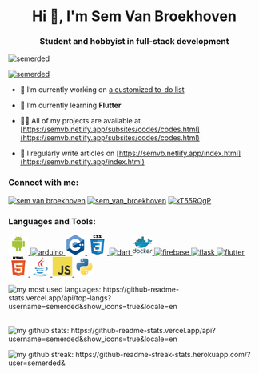 <h1 align="center">Hi 👋, I'm Sem Van Broekhoven</h1>
<h3 align="center">Student and hobbyist in full-stack development</h3>

<p align="left"> <img src="https://komarev.com/ghpvc/?username=semerded&label=Profile%20views&color=0e75b6&style=flat" alt="semerded" /> </p>

<p align="left"> <a href="https://github.com/ryo-ma/github-profile-trophy"><img src="https://github-profile-trophy.vercel.app/?username=semerded" alt="semerded" /></a> </p>

- 🔭 I’m currently working on [a customized to-do list](https://github.com/semerded/project_to_do_list)

- 🌱 I’m currently learning **Flutter**

- 👨‍💻 All of my projects are available at [https://semvb.netlify.app/subsites/codes/codes.html](https://semvb.netlify.app/subsites/codes/codes.html)

- 📝 I regularly write articles on [https://semvb.netlify.app/index.html](https://semvb.netlify.app/index.html)

<h3 align="left">Connect with me:</h3>
<p align="left">
<a href="https://linkedin.com/in/sem van broekhoven" target="blank"><img align="center" src="https://raw.githubusercontent.com/rahuldkjain/github-profile-readme-generator/master/src/images/icons/Social/linked-in-alt.svg" alt="sem van broekhoven" height="30" width="40" /></a>
<a href="https://instagram.com/sem_van_broekhoven" target="blank"><img align="center" src="https://raw.githubusercontent.com/rahuldkjain/github-profile-readme-generator/master/src/images/icons/Social/instagram.svg" alt="sem_van_broekhoven" height="30" width="40" /></a>
<a href="https://discord.gg/kT55RQgP" target="blank"><img align="center" src="https://raw.githubusercontent.com/rahuldkjain/github-profile-readme-generator/master/src/images/icons/Social/discord.svg" alt="kT55RQgP" height="30" width="40" /></a>
</p>

<h3 align="left">Languages and Tools:</h3>
<p align="left"> <a href="https://developer.android.com" target="_blank" rel="noreferrer"> <img src="https://raw.githubusercontent.com/devicons/devicon/master/icons/android/android-original-wordmark.svg" alt="android" width="40" height="40"/> </a> <a href="https://www.arduino.cc/" target="_blank" rel="noreferrer"> <img src="https://cdn.worldvectorlogo.com/logos/arduino-1.svg" alt="arduino" width="40" height="40"/> </a> <a href="https://www.w3schools.com/cpp/" target="_blank" rel="noreferrer"> <img src="https://raw.githubusercontent.com/devicons/devicon/master/icons/cplusplus/cplusplus-original.svg" alt="cplusplus" width="40" height="40"/> </a> <a href="https://www.w3schools.com/css/" target="_blank" rel="noreferrer"> <img src="https://raw.githubusercontent.com/devicons/devicon/master/icons/css3/css3-original-wordmark.svg" alt="css3" width="40" height="40"/> </a> <a href="https://dart.dev" target="_blank" rel="noreferrer"> <img src="https://www.vectorlogo.zone/logos/dartlang/dartlang-icon.svg" alt="dart" width="40" height="40"/> </a> <a href="https://www.docker.com/" target="_blank" rel="noreferrer"> <img src="https://raw.githubusercontent.com/devicons/devicon/master/icons/docker/docker-original-wordmark.svg" alt="docker" width="40" height="40"/> </a> <a href="https://firebase.google.com/" target="_blank" rel="noreferrer"> <img src="https://www.vectorlogo.zone/logos/firebase/firebase-icon.svg" alt="firebase" width="40" height="40"/> </a> <a href="https://flask.palletsprojects.com/" target="_blank" rel="noreferrer"> <img src="https://www.vectorlogo.zone/logos/pocoo_flask/pocoo_flask-icon.svg" alt="flask" width="40" height="40"/> </a> <a href="https://flutter.dev" target="_blank" rel="noreferrer"> <img src="https://www.vectorlogo.zone/logos/flutterio/flutterio-icon.svg" alt="flutter" width="40" height="40"/> </a> <a href="https://www.w3.org/html/" target="_blank" rel="noreferrer"> <img src="https://raw.githubusercontent.com/devicons/devicon/master/icons/html5/html5-original-wordmark.svg" alt="html5" width="40" height="40"/> </a> <a href="https://www.java.com" target="_blank" rel="noreferrer"> <img src="https://raw.githubusercontent.com/devicons/devicon/master/icons/java/java-original.svg" alt="java" width="40" height="40"/> </a> <a href="https://developer.mozilla.org/en-US/docs/Web/JavaScript" target="_blank" rel="noreferrer"> <img src="https://raw.githubusercontent.com/devicons/devicon/master/icons/javascript/javascript-original.svg" alt="javascript" width="40" height="40"/> </a> <a href="https://www.python.org" target="_blank" rel="noreferrer"> <img src="https://raw.githubusercontent.com/devicons/devicon/master/icons/python/python-original.svg" alt="python" width="40" height="40"/> </a> </p>

<p><img align="center" src="https://github-readme-stats.vercel.app/api/top-langs?username=semerded&show_icons=true&locale=en" alt="my most used languages: https://github-readme-stats.vercel.app/api/top-langs?username=semerded&show_icons=true&locale=en" /></p>

<p>&nbsp;<img align="center" src="https://github-readme-stats.vercel.app/api?username=semerded&show_icons=true&locale=en" alt="my github stats: https://github-readme-stats.vercel.app/api?username=semerded&show_icons=true&locale=en" /></p>

<p><img align="center" src="https://github-readme-streak-stats.herokuapp.com/?user=semerded&" alt="my github streak: https://github-readme-streak-stats.herokuapp.com/?user=semerded&" /></p>

